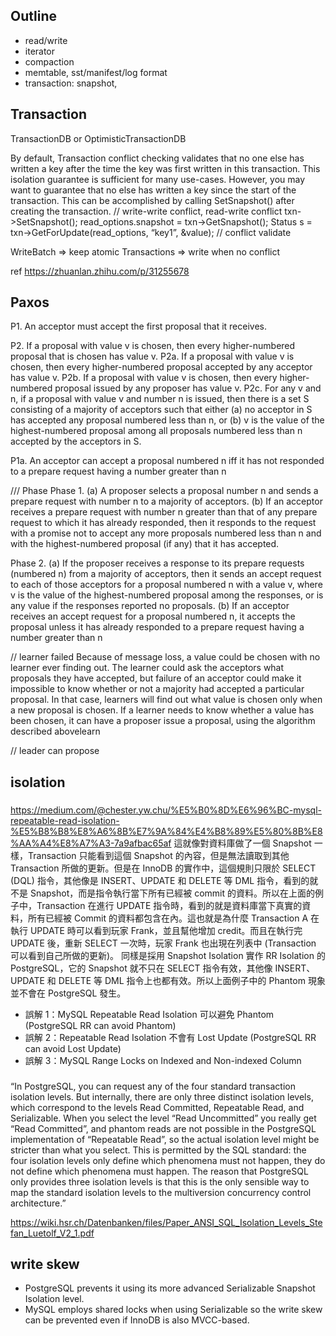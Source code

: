 ## Outline
- read/write
- iterator
- compaction
- memtable, sst/manifest/log format
- transaction: snapshot, 


## Transaction
TransactionDB or OptimisticTransactionDB

By default, Transaction conflict checking validates that no one else has written a key after the time the key was first written in this transaction. 
This isolation guarantee is sufficient for many use-cases. 
However, you may want to guarantee that no else has written a key since the start of the transaction. 
This can be accomplished by calling SetSnapshot() after creating the transaction.
// write-write conflict, read-write conflict
txn->SetSnapshot();
read_options.snapshot = txn->GetSnapshot();
Status s = txn->GetForUpdate(read_options, “key1”, &value); // conflict validate

WriteBatch => keep atomic
Transactions  => write when no conflict

ref https://zhuanlan.zhihu.com/p/31255678 

## Paxos
P1. An acceptor must accept the first proposal that it receives.

P2. If a proposal with value v is chosen, then every higher-numbered proposal
that is chosen has value v.
P2a. If a proposal with value v is chosen, then every higher-numbered proposal
accepted by any acceptor has value v.
P2b. If a proposal with value v is chosen, then every higher-numbered proposal
issued by any proposer has value v.
P2c. For any v and n, if a proposal with value v and number n is issued,
then there is a set S consisting of a majority of acceptors such that
either (a) no acceptor in S has accepted any proposal numbered less
than n, or (b) v is the value of the highest-numbered proposal among
all proposals numbered less than n accepted by the acceptors in S.

P1a. An acceptor can accept a proposal numbered n iff it has not responded
to a prepare request having a number greater than n

/// Phase
Phase 1. (a) A proposer selects a proposal number n and sends a prepare
request with number n to a majority of acceptors.
(b) If an acceptor receives a prepare request with number n greater
than that of any prepare request to which it has already responded,
then it responds to the request with a promise not to accept any more
proposals numbered less than n and with the highest-numbered proposal
(if any) that it has accepted.

Phase 2. (a) If the proposer receives a response to its prepare requests
(numbered n) from a majority of acceptors, then it sends an accept
request to each of those acceptors for a proposal numbered n with a
value v, where v is the value of the highest-numbered proposal among
the responses, or is any value if the responses reported no proposals.
(b) If an acceptor receives an accept request for a proposal numbered
n, it accepts the proposal unless it has already responded to a prepare
request having a number greater than n

// learner failed
Because of message loss, a value could be chosen with no learner ever
finding out. The learner could ask the acceptors what proposals they have
accepted, but failure of an acceptor could make it impossible to know whether
or not a majority had accepted a particular proposal. In that case, learners
will find out what value is chosen only when a new proposal is chosen. If
a learner needs to know whether a value has been chosen, it can have a
proposer issue a proposal, using the algorithm described abovelearn

// leader can propose


## isolation
### 
https://medium.com/@chester.yw.chu/%E5%B0%8D%E6%96%BC-mysql-repeatable-read-isolation-%E5%B8%B8%E8%A6%8B%E7%9A%84%E4%B8%89%E5%80%8B%E8%AA%A4%E8%A7%A3-7a9afbac65af
這就像對資料庫做了一個 Snapshot 一樣，Transaction 只能看到這個 Snapshot 的內容，但是無法讀取到其他 Transaction 所做的更新。但是在 InnoDB 的實作中，這個規則只限於 SELECT (DQL) 指令，其他像是 INSERT、UPDATE 和 DELETE 等 DML 指令，看到的就不是 Snapshot，而是指令執行當下所有已經被 commit 的資料。所以在上面的例子中，Transaction 在進行 UPDATE 指令時，看到的就是資料庫當下真實的資料，所有已經被 Commit 的資料都包含在內。這也就是為什麼 Transaction A 在執行 UPDATE 時可以看到玩家 Frank，並且幫他增加 credit。而且在執行完 UPDATE 後，重新 SELECT 一次時，玩家 Frank 也出現在列表中 (Transaction 可以看到自己所做的更新)。
同樣是採用 Snapshot Isolation 實作 RR Isolation 的 PostgreSQL，它的 Snapshot 就不只在 SELECT 指令有效，其他像 INSERT、UPDATE 和 DELETE 等 DML 指令上也都有效。所以上面例子中的 Phantom 現象並不會在 PostgreSQL 發生。


- 誤解 1：MySQL Repeatable Read Isolation 可以避免 Phantom   (PostgreSQL RR can avoid Phantom)
- 誤解 2：Repeatable Read Isolation 不會有 Lost Update (PostgreSQL RR can avoid Lost Update)
- 誤解 3：MySQL Range Locks on Indexed and Non-indexed Column

###
“In PostgreSQL, you can request any of the four standard transaction isolation levels. But
internally, there are only three distinct isolation levels, which correspond to the levels Read
Committed, Repeatable Read, and Serializable. When you select the level “Read Uncommitted”
you really get “Read Committed”, and phantom reads are not possible in the PostgreSQL
implementation of “Repeatable Read”, so the actual isolation level might be stricter than what
you select. This is permitted by the SQL standard: the four isolation levels only define which
phenomena must not happen, they do not define which phenomena must happen. The reason
that PostgreSQL only provides three isolation levels is that this is the only sensible way to map
the standard isolation levels to the multiversion concurrency control architecture.”

https://wiki.hsr.ch/Datenbanken/files/Paper_ANSI_SQL_Isolation_Levels_Stefan_Luetolf_V2_1.pdf

## write skew
- PostgreSQL prevents it using its more advanced Serializable Snapshot Isolation level.
- MySQL employs shared locks when using Serializable so the write skew can be prevented even if InnoDB is also MVCC-based.


